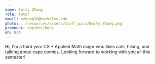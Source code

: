 ```yaml
---
name: Emily Zhang
role: Tutor
email: ezhang10@berkeley.edu
photo: ../resources/assets/staff_pics/Emily_Zhang.png
pronouns: she/her/hers
oh: N/A
---
```


Hi, I'm a third year CS + Applied Math major who likes cats, hiking, and talking about cape comics. Looking forward to working with you all this semester!
